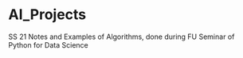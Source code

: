 # AI_Projects
SS 21 
Notes and Examples of Algorithms, done during FU Seminar of Python for Data Science
